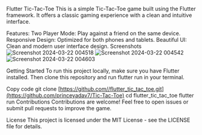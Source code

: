 Flutter Tic-Tac-Toe
This is a simple Tic-Tac-Toe game built using the Flutter framework. It offers a classic gaming experience with a clean and intuitive interface.

Features:
Two Player Mode: Play against a friend on the same device.
Responsive Design: Optimized for both phones and tablets.
Beautiful UI: Clean and modern user interface design.
Screenshots
![Screenshot 2024-03-22 004518](https://github.com/princeyadav7/Tic-Tac-Toe/assets/133991180/55facbf0-08b9-406d-9c52-1380753eef0d)
![Screenshot 2024-03-22 004542](https://github.com/princeyadav7/Tic-Tac-Toe/assets/133991180/08b20977-2edf-4568-bea5-9860bf8c3806)
![Screenshot 2024-03-22 004603](https://github.com/princeyadav7/Tic-Tac-Toe/assets/133991180/77dfa261-62b7-433e-b173-c6058a2804f2)


Getting Started
To run this project locally, make sure you have Flutter installed. Then clone this repository and run flutter run in your terminal.

Copy code
git clone [https://github.com//flutter_tic_tac_toe.git](https://github.com/princeyadav7/Tic-Tac-Toe)
cd flutter_tic_tac_toe
flutter run
Contributions
Contributions are welcome! Feel free to open issues or submit pull requests to improve the game.

License
This project is licensed under the MIT License - see the LICENSE file for details.
